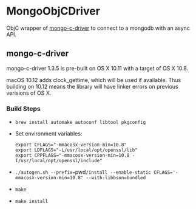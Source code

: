 # MongoObjCDriver

ObjC wrapper of [mongo-c-driver](https://github.com/mongodb/mongo-c-driver) to connect to a mongodb with an async API.

## mongo-c-driver

mongo-c-driver 1.3.5 is pre-built on OS X 10.11 with a target of OS X 10.8.

macOS 10.12 adds clock_gettime, which will be used if available. Thus building on 10.12 means the library will have linker errors on previous verisions of OS X.

### Build Steps

* `brew install automake autoconf libtool pkgconfig`
* Set environment variables:

      export CFLAGS="-mmacosx-version-min=10.8"
      export LDFLAGS="-L/usr/local/opt/openssl/lib"
      export CPPFLAGS="-mmacosx-version-min=10.8 -I/usr/local/opt/openssl/include"

* `./autogen.sh --prefix=`pwd`/install --enable-static CFLAGS='-mmacosx-version-min=10.8' --with-libbson=bundled`
* `make`
* `make install`
